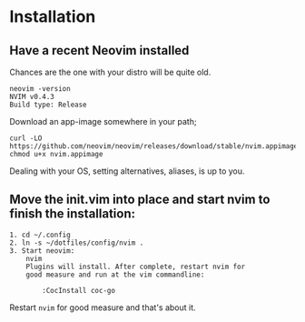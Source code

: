 # Installation

## Have a recent Neovim installed

Chances are the one with your distro will be quite old.

    neovim -version
    NVIM v0.4.3
    Build type: Release

Download an app-image somewhere in your path; 

    curl -LO https://github.com/neovim/neovim/releases/download/stable/nvim.appimage
    chmod u+x nvim.appimage

Dealing with your OS, setting alternatives, aliases, is up to you.

## Move the init.vim into place and start nvim to finish the installation:

    1. cd ~/.config
    2. ln -s ~/dotfiles/config/nvim .
    3. Start neovim:
        nvim
        Plugins will install. After complete, restart nvim for 
        good measure and run at the vim commandline:

            :CocInstall coc-go

Restart `nvim` for good measure and that's about it.
